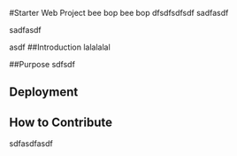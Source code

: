#Starter Web Project
bee bop bee bop
dfsdfsdfsdf
sadfasdf

sadfasdf


asdf
##Introduction
lalalalal

##Purpose
sdfsdf
## Deployment

## How to Contribute

sdfasdfasdf